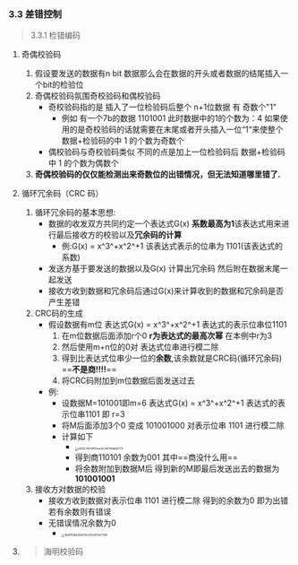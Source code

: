 ### 3.3 差错控制
>3.3.1 检错编码
1. 奇偶校验码
    1. 假设要发送的数据有n bit 数据那么会在数据的开头或者数据的结尾插入一个bit的检验位
    2. 奇偶校验码氛围奇校验码和偶校验码
        - 奇校验码指的是 插入了一位检验码后整个 n+1位数据 有 奇数个"1"
            - 例如 有一个7b的数据 1101001 此时数据中的1的个数为：4 如果使用的是奇校验码的话就需要在末尾或者开头插入一位“1“来使整个数据+检验码的中 1 的个数为奇数个
        - 偶校验码与奇校验码类似  不同的点是加上一位检验码后 数据+检验码中 1 的个数为偶数个
    3. **奇偶校验码的仅仅能检测出来奇数位的出错情况，但无法知道哪里错了.**

2. 循环冗余码（CRC 码）

    1. 循环冗余码的基本思想:
        - 数据的收发双方共同约定一个表达式G(x) **系数最高为1**该表达式用来进行最后接收方的校验以及**冗余码的计算**
          - 例:G(x) = x^3^+x^2^+1 该表达式表示的位串为 1101(该表达式的系数)
        - 发送方基于要发送的数据以及G(x) 计算出冗余码 然后附在数据末尾一起发送
        - 接收方收到数据和冗余码后通过G(x)来计算收到的数据和冗余码是否产生差错
    2. CRC码的生成
        - 假设数据有m位 表达式G(x) =  x^3^+x^2^+1  表达式的表示位串位1101
            1. 在m位数据后面添加r个0 **r为表达式的最高次幂** 在本例中r为3
            2. 然后使用m+n位的0对 表达式位串进行模二除
            3. 得到比表达式位串少一位的**余数**,该余数就是CRC码(循环冗余码) ==**不是商!!!!**==
            4. 将CRC码附加到m位数据后面发送过去
        - 例:
            - 设数据M=101001即m=6 表达式G(x) =  x^3^+x^2^+1  表达式的表示位串1101 即 r=3
            - 将M后面添加3个0 变成 101001000 对表示位串 1101 进行模二除
            - 计算如下
                - <img src="E:\学习资料\408_notes\image\e835c7807df5feacdc341119d8d0779.jpg" alt="e835c7807df5feacdc341119d8d0779" style="zoom:33%;" />
                - 得到商110101 余数为001 其中==商没什么用== 
                - 将余数附加到数据M后 得到新的M即最后发送出去的数据为**101001001**
    3. 接收方对数据的校验
        - 接收方收到数据对表示位串 1101 进行模二除 得到的余数为0 即为出错 若有余数则有错误
        - 无错误情况余数为0
            - <img src="E:\学习资料\408_notes\image\0bbff5f8a7fa927b1c1f0e003a77df4.jpg" alt="0bbff5f8a7fa927b1c1f0e003a77df4" style="zoom:33%;" />

3. > 海明校验码 
